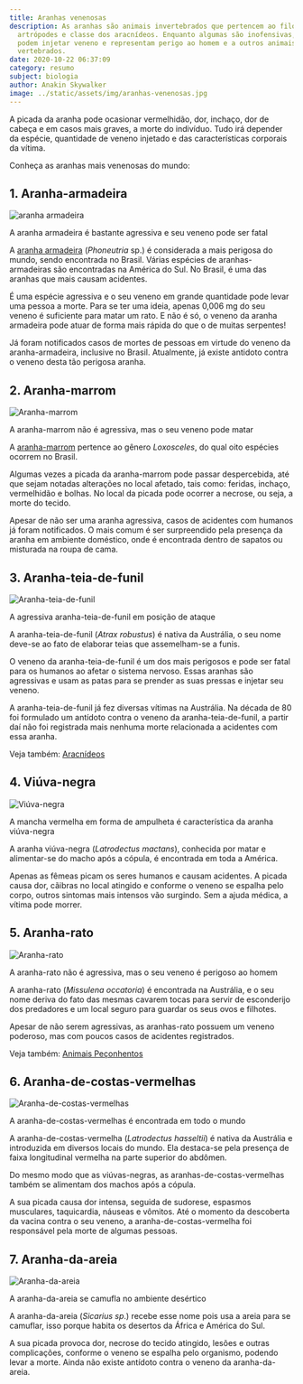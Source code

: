 ```yaml
---
title: Aranhas venenosas
description: As aranhas são animais invertebrados que pertencem ao filo dos
  artrópodes e classe dos aracnídeos. Enquanto algumas são inofensivas, outras
  podem injetar veneno e representam perigo ao homem e a outros animais
  vertebrados.
date: 2020-10-22 06:37:09
category: resumo
subject: biologia
author: Anakin Skywalker
image: ../static/assets/img/aranhas-venenosas.jpg
---
```

A picada da aranha pode ocasionar vermelhidão, dor, inchaço, dor de cabeça e em casos mais graves, a morte do indivíduo. Tudo irá depender da espécie, quantidade de veneno injetado e das características corporais da vítima.

Conheça as aranhas mais venenosas do mundo:

## 1. Aranha-armadeira

![aranha armadeira](https://static.todamateria.com.br/upload/ar/ma/armadeira-0.jpg)

A aranha armadeira é bastante agressiva e seu veneno pode ser fatal

A [aranha armadeira](https://www.todamateria.com.br/aranha-armadeira/) (*Phoneutria* sp.) é considerada a mais perigosa do mundo, sendo encontrada no Brasil. Várias espécies de aranhas-armadeiras são encontradas na América do Sul. No Brasil, é uma das aranhas que mais causam acidentes.

É uma espécie agressiva e o seu veneno em grande quantidade pode levar uma pessoa a morte. Para se ter uma ideia, apenas 0,006 mg do seu veneno é suficiente para matar um rato. E não é só, o veneno da aranha armadeira pode atuar de forma mais rápida do que o de muitas serpentes!

Já foram notificados casos de mortes de pessoas em virtude do veneno da aranha-armadeira, inclusive no Brasil. Atualmente, já existe antidoto contra o veneno desta tão perigosa aranha.

## 2. Aranha-marrom

![Aranha-marrom](https://static.todamateria.com.br/upload/ar/an/aranhamarrom1.jpg)

A aranha-marrom não é agressiva, mas o seu veneno pode matar

A [aranha-marrom](https://www.todamateria.com.br/aranha-marrom/) pertence ao gênero *Loxosceles*, do qual oito espécies ocorrem no Brasil.

Algumas vezes a picada da aranha-marrom pode passar despercebida, até que sejam notadas alterações no local afetado, tais como: feridas, inchaço, vermelhidão e bolhas. No local da picada pode ocorrer a necrose, ou seja, a morte do tecido.

Apesar de não ser uma aranha agressiva, casos de acidentes com humanos já foram notificados. O mais comum é ser surpreendido pela presença da aranha em ambiente doméstico, onde é encontrada dentro de sapatos ou misturada na roupa de cama.

## 3. Aranha-teia-de-funil

![Aranha-teia-de-funil](https://static.todamateria.com.br/upload/ar/an/aranhateiadefunil.jpg)

A agressiva aranha-teia-de-funil em posição de ataque

A aranha-teia-de-funil (*Atrax robustus*) é nativa da Austrália, o seu nome deve-se ao fato de elaborar teias que assemelham-se a funis.

O veneno da aranha-teia-de-funil é um dos mais perigosos e pode ser fatal para os humanos ao afetar o sistema nervoso. Essas aranhas são agressivas e usam as patas para se prender as suas pressas e injetar seu veneno.

A aranha-teia-de-funil já fez diversas vítimas na Austrália. Na década de 80 foi formulado um antídoto contra o veneno da aranha-teia-de-funil, a partir daí não foi registrada mais nenhuma morte relacionada a acidentes com essa aranha.

Veja também: [Aracnídeos](https://www.todamateria.com.br/aracnideos/)

## 4. Viúva-negra

![Viúva-negra](https://static.todamateria.com.br/upload/vi/uv/viuvanegra.jpg)

A mancha vermelha em forma de ampulheta é característica da aranha viúva-negra

A aranha viúva-negra (*Latrodectus mactans*), conhecida por matar e alimentar-se do macho após a cópula, é encontrada em toda a América.

Apenas as fêmeas picam os seres humanos e causam acidentes. A picada causa dor, cãibras no local atingido e conforme o veneno se espalha pelo corpo, outros sintomas mais intensos vão surgindo. Sem a ajuda médica, a vítima pode morrer.

## 5. Aranha-rato

![Aranha-rato](https://static.todamateria.com.br/upload/ar/an/aranharato-cke.jpg)

A aranha-rato não é agressiva, mas o seu veneno é perigoso ao homem

A aranha-rato (*Missulena occatoria*) é encontrada na Austrália, e o seu nome deriva do fato das mesmas cavarem tocas para servir de esconderijo dos predadores e um local seguro para guardar os seus ovos e filhotes.

Apesar de não serem agressivas, as aranhas-rato possuem um veneno poderoso, mas com poucos casos de acidentes registrados.

Veja também: [Animais Peçonhentos](https://www.todamateria.com.br/animais-peconhentos/)

## 6. Aranha-de-costas-vermelhas

![Aranha-de-costas-vermelhas](https://static.todamateria.com.br/upload/ar/an/aranhadecostasvermelhas.jpg)

A aranha-de-costas-vermelhas é encontrada em todo o mundo

A aranha-de-costas-vermelha (*Latrodectus hasseltii*) é nativa da Austrália e introduzida em diversos locais do mundo. Ela destaca-se pela presença de faixa longitudinal vermelha na parte superior do abdômen.

Do mesmo modo que as viúvas-negras, as aranhas-de-costas-vermelhas também se alimentam dos machos após a cópula.

A sua picada causa dor intensa, seguida de sudorese, espasmos musculares, taquicardia, náuseas e vômitos. Até o momento da descoberta da vacina contra o seu veneno, a aranha-de-costas-vermelha foi responsável pela morte de algumas pessoas.

## 7. Aranha-da-areia

![Aranha-da-areia](https://static.todamateria.com.br/upload/ar/an/aranhadaareia.jpg)

A aranha-da-areia se camufla no ambiente desértico

A aranha-da-areia (*Sicarius sp*.) recebe esse nome pois usa a areia para se camuflar, isso porque habita os desertos da África e América do Sul.

A sua picada provoca dor, necrose do tecido atingido, lesões e outras complicações, conforme o veneno se espalha pelo organismo, podendo levar a morte. Ainda não existe antídoto contra o veneno da aranha-da-areia.